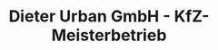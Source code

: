 ---
title: "Dieter Urban GmbH - KfZ-Meisterbetrieb"
url: /schifferstadt/dieter-urban-gmbh-kfz-meisterbetrieb/
shop: Autowerkstatt
---